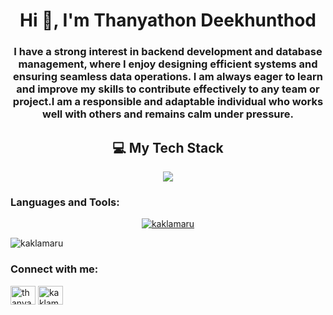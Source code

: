 <h1 align="center">Hi 👋, I'm Thanyathon Deekhunthod</h1>
<h3 align="center">I have a strong interest in backend development and database management, where I enjoy designing efficient systems and ensuring seamless data operations. I am always eager to learn and improve my skills to contribute effectively to any team or project.I am a responsible and adaptable individual who works well with others and remains calm under pressure.</h3>

<div align="center">
  <h2>💻 My Tech Stack</h2>
</div>

<p align="center">
  <a href="https://skillicons.dev">
    <img src="https://skillicons.dev/icons?i=go,c,py,html,css,tailwind,js,react,express,nodejs,postgres,postman,docker," />
  </a>
</p>


<h3 align="left">Languages and Tools:</h3>

<p align="center"> <a href="https://github.com/ryo-ma/github-profile-trophy"><img src="https://github-profile-trophy.vercel.app/?username=thanyathon" alt="kaklamaru" /></a> </p>

<p><img align="center" src="https://github-readme-stats.vercel.app/api/top-langs?username=kaklamaru&show_icons=true&locale=en&layout=compact" alt="kaklamaru" /></p>


<h3 align="left">Connect with me:</h3>
<p align="left">
<a href="https://linkedin.com/in/thanyathon deekhunthod" target="blank"><img align="center" src="https://raw.githubusercontent.com/rahuldkjain/github-profile-readme-generator/master/src/images/icons/Social/linked-in-alt.svg" alt="thanyathon deekhunthod" height="30" width="40" /></a>
<a href="https://instagram.com/kaklamaru" target="blank"><img align="center" src="https://raw.githubusercontent.com/rahuldkjain/github-profile-readme-generator/master/src/images/icons/Social/instagram.svg" alt="kaklamaru" height="30" width="40" /></a>
</p>


